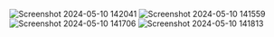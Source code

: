 ![Screenshot 2024-05-10 142041](https://github.com/UdayKumar-1/SocialMedia-SpringBoot-ReactJS/assets/107623155/c9dd38a6-419b-4b50-b106-102ee3f5ff04)
![Screenshot 2024-05-10 141559](https://github.com/UdayKumar-1/SocialMedia-SpringBoot-ReactJS/assets/107623155/8d6ecf33-8e54-41ca-8984-f4fbddd26509)
![Screenshot 2024-05-10 141706](https://github.com/UdayKumar-1/SocialMedia-SpringBoot-ReactJS/assets/107623155/a759b15d-cc4c-401b-9c2c-d387b366b9a4)
![Screenshot 2024-05-10 141813](https://github.com/UdayKumar-1/SocialMedia-SpringBoot-ReactJS/assets/107623155/77a56283-2217-40ea-9e8b-2d035d9842d4)
